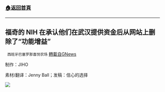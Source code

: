 ###  [:house:返回首頁](https://github.com/ourhimalayas/txt)
---


## 福奇的 NIH 在承认他们在武汉提供资金后从网站上删除了“功能增益”
` 西班牙巴塞罗那喜悦农场` [轉載自GNews](https://gnews.org/zh-hans/1615230/)

制作：JIHO

素材/翻译：Jenny Ball；发稿：信心的选择

![](https://assets.gnews.org/wp-content/uploads/2021/10/GNEWS_CH.-1-3.jpeg)
